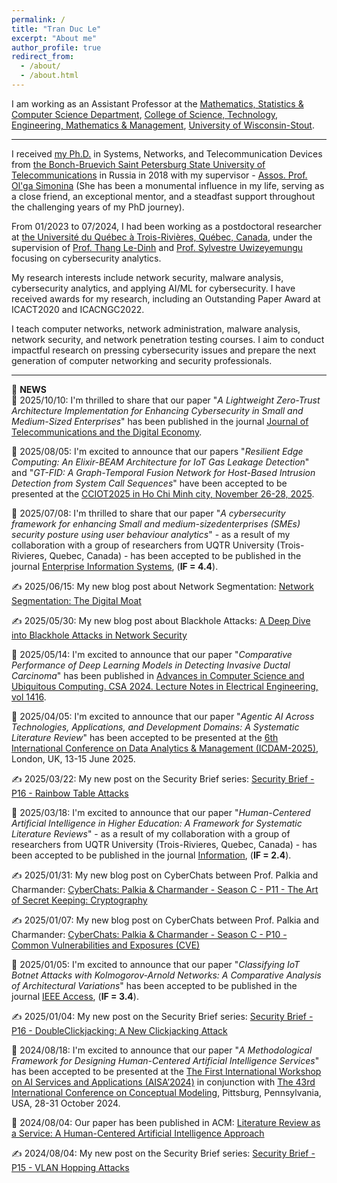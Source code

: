 ```yaml
---
permalink: /
title: "Tran Duc Le"
excerpt: "About me"
author_profile: true
redirect_from: 
  - /about/
  - /about.html
---
```


I am working as an Assistant Professor at the [Mathematics, Statistics & Computer Science Department](https://www.uwstout.edu/academics/colleges-schools/college-science-technology-engineering-mathematics-and-management/mathematics-statistics-computer-science-department), [College of Science, Technology, Engineering, Mathematics & Management](https://www.uwstout.edu/academics/colleges-schools/college-science-technology-engineering-mathematics-management), [University of Wisconsin-Stout](https://www.uwstout.edu/).

------------------------------------------------------

I received [my Ph.D.](https://www.sut.ru/bonchnews/science/4767-pozdravlyaem-s-zaschitoy-dissertacii) in Systems, Networks, and Telecommunication Devices from [the Bonch-Bruevich Saint Petersburg State University of Telecommunications](https://www.sut.ru/) in Russia in 2018 with my supervisor - [Assos. Prof. Ol'ga Simonina](https://www.sut.ru/education/fakulteti-i-instituti/rts/rsiv/753-simonina-olga-aleksandrovna-2) (She has been a monumental influence in my life, serving as a close friend, an exceptional mentor, and a steadfast support throughout the challenging years of my PhD journey).

From 01/2023 to 07/2024, I had been working as a postdoctoral researcher at [the Université du Québec à Trois-Rivières, Québec, Canada](https://www.uqtr.ca/), under the supervision of [Prof. Thang Le-Dinh](https://oraprdnt.uqtr.uquebec.ca/pls/public/gscw031?owa_no_site=1220) and [Prof. Sylvestre Uwizeyemungu](https://oraprdnt.uqtr.uquebec.ca/pls/public/gscw031?owa_no_site=3307) focusing on cybersecurity analytics.

My research interests include network security, malware analysis, cybersecurity analytics, and applying AI/ML for cybersecurity. I have received awards for my research, including an Outstanding Paper Award at ICACT2020 and ICACNGC2022.

I teach computer networks, network administration, malware analysis, network security, and network penetration testing courses. I aim to conduct impactful research on pressing cybersecurity issues and prepare the next generation of computer networking and security professionals.

---------------------------------------------------------------
📢 **NEWS**  
🥳 2025/10/10: I'm thrilled to share that our paper "_A Lightweight Zero-Trust Architecture Implementation for Enhancing Cybersecurity in Small and Medium-Sized Enterprises_" has been published in the journal [Journal of Telecommunications and the Digital Economy](https://jtde.telsoc.org/index.php/jtde/article/view/1284).

🥳 2025/08/05: I'm excited to announce that our papers "_Resilient Edge Computing: An Elixir-BEAM Architecture for IoT Gas Leakage Detection_" and "_GT-FID: A Graph-Temporal Fusion Network for Host-Based Intrusion Detection from System Call Sequences_" have been accepted to be presented at the [CCIOT2025 in Ho Chi Minh city, November 26-28, 2025](https://cciot.org/).

🥳 2025/07/08: I'm thrilled to share that our paper "_A cybersecurity framework for enhancing Small and medium-sizedenterprises (SMEs) security posture using user behaviour analytics_" - as a result of my collaboration with a group of researchers from UQTR University (Trois-Rivieres, Quebec, Canada) - has been accepted to be published in the journal [Enterprise Information Systems](https://www.tandfonline.com/eprint/EQRFRRC3UBZYMNEHWI9H/full?target=10.1080/17517575.2025.2529282#abstract), (**IF = 4.4**).

✍️ 2025/06/15: My new blog post about Network Segmentation: [Network Segmentation: The Digital Moat](https://lepuchin.com/Network-Segmentation-The-Digital-Moat)

✍️ 2025/05/30: My new blog post about Blackhole Attacks: [A Deep Dive into Blackhole Attacks in Network Security](https://lepuchin.com/deep-dive-blackhole-attacks-network-security)

🥳 2025/05/14: I'm excited to announce that our paper "_Comparative Performance of Deep Learning Models in Detecting Invasive Ductal Carcinoma_" has been published in [Advances in Computer Science and Ubiquitous Computing. CSA 2024. Lecture Notes in Electrical Engineering, vol 1416](https://link.springer.com/chapter/10.1007/978-981-96-5693-6_39).

🥳 2025/04/05: I'm excited to announce that our paper "_Agentic AI Across Technologies, Applications, and Development Domains: A Systematic Literature Review_" has been accepted to be presented at the [6th International Conference on Data Analytics & Management (ICDAM-2025)](https://icdam-conf.com/), London, UK, 13-15 June 2025.

✍️ 2025/03/22: My new post on the Security Brief series: [Security Brief - P16 - Rainbow Table Attacks](https://lepuchin.com/Security-Brief-P16-Rainbow-Table-Attacks)

🥳 2025/03/18: I'm excited to announce that our paper "_Human-Centered Artificial Intelligence in Higher Education: A Framework for Systematic Literature Reviews_" - as a result of my collaboration with a group of researchers from UQTR University (Trois-Rivieres, Quebec, Canada) - has been accepted to be published in the journal [Information](https://www.mdpi.com/2078-2489/16/3/240), (**IF = 2.4**).

✍️ 2025/01/31: My new blog post on CyberChats between Prof. Palkia and Charmander: [CyberChats: Palkia & Charmander - Season C - P11 - The Art of Secret Keeping: Cryptography](https://lepuchin.com/CyberChats-Palkia-Charmander-Season-C-P11-The-Art-of-Secret-Keeping-Cryptography)

✍️ 2025/01/07: My new blog post on CyberChats between Prof. Palkia and Charmander: [CyberChats: Palkia & Charmander - Season C - P10 - Common Vulnerabilities and Exposures (CVE)](https://lepuchin.com/CyberChats-Palkia-Charmander-Season-C-P10-Common-Vulnerabilities-and-Exposures-CVE)

🥳 2025/01/05: I'm excited to announce that our paper "_Classifying IoT Botnet Attacks with Kolmogorov-Arnold Networks: A Comparative Analysis of Architectural Variations_" has been accepted to be published in the journal [IEEE Access](https://ieeeaccess.ieee.org/about-ieee-access/learn-more-about-ieee-access/?gad_source=1&gclid=CjwKCAiAm-67BhBlEiwAEVftNjoSJYhincZqbCocrT8NKIw0RDprpp-UB1aMM9_w87PcLxGo0osXWRoCKHEQAvD_BwE), (**IF = 3.4**).

✍️ 2025/01/04: My new post on the Security Brief series: [Security Brief - P16 - DoubleClickjacking: A New Clickjacking Attack](https://lepuchin.com/Security-Brief-P16-DoubleClickjacking-A-New-Clickjacking-Attack)

🥳 2024/08/18: I'm excited to announce that our paper "_A Methodological Framework for Designing Human-Centered Artificial Intelligence Services_" has been accepted to be presented at the [The First International Workshop on AI Services and Applications (AISA’2024)](https://www.atcamp.co.kr/main/page.jsp?code=aisa&mode=aisa2024) in conjunction with [The 43rd International Conference on Conceptual Modeling](https://resources.sei.cmu.edu/news-events/events/er2024/workshops.cfm), Pittsburg, Pennsylvania, USA, 28-31 October 2024.

🥳 2024/08/04: Our paper has been published in ACM: [Literature Review as a Service: A Human-Centered Artificial Intelligence Approach](https://dl.acm.org/doi/10.1145/3655497.3655516) 

✍️ 2024/08/04: My new post on the Security Brief series: [Security Brief - P15 - VLAN Hopping Attacks](https://lepuchin.com/Security-Brief-P15-VLAN-Hopping-Attacks)

